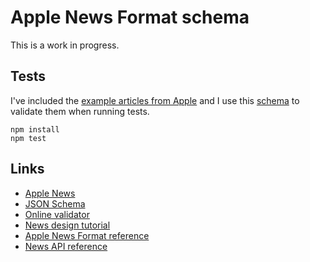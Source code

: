 # Apple News Format schema

This is a work in progress.

## Tests

I've included the [example articles from Apple](https://developer.apple.com/news-publisher/download/Apple-News-Example-Articles.zip) and I use this [schema](docs/schema.json) to validate them when running tests.

```shell
npm install
npm test
```

## Links

- [Apple News](http://www.apple.com/news/)
- [JSON Schema](http://json-schema.org/)
- [Online validator](http://www.jsonschemavalidator.net/)
- [News design tutorial](https://developer.apple.com/library/content/documentation/General/Conceptual/News_Design_Tutorial/)
- [Apple News Format reference](https://developer.apple.com/library/content/documentation/General/Conceptual/Apple_News_Format_Ref/)
- [News API reference](https://developer.apple.com/library/content/documentation/General/Conceptual/News_API_Ref/)
